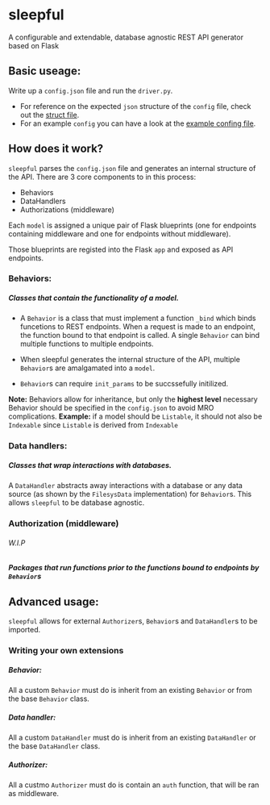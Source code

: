 # sleepful
A configurable and extendable, database agnostic REST API generator based on Flask

## Basic useage:
Write up a `config.json` file and run the `driver.py`.

- For reference on the expected `json` structure of the `config` file, check out the [struct file](https://github.com/54696d654a6f6c74/sleepful/blob/master/config.struct).
- For an example `config` you can have a look at the [example confing file](https://github.com/54696d654a6f6c74/sleepful/blob/master/config.json).

## How does it work?
`sleepful` parses the `config.json` file and generates an internal structure of the API. There are 3 core components to in this process:
- Behaviors
- DataHandlers
- Authorizations (middleware)

Each `model` is assigned a unique pair of Flask blueprints (one for endpoints containing middleware and one for endpoints without middleware).

Those blueprints are registed into the Flask `app` and exposed as API endpoints.

### Behaviors:
##### Classes that contain the functionality of a model.
- A `Behavior` is a class that must implement a function `_bind` which binds funcetions to REST endpoints. When a request is made to an endpoint, the function
bound to that endpoint is called. A single `Behavior` can bind multiple functions to multiple endpoints.

- When sleepful generates the internal structure of the API, multiple `Behavior`s are amalgamated into a `model`.

- `Behavior`s can require `init_params` to be succssefully initilized.

**Note:** Behaviors allow for inheritance, but only the **highest level** necessary Behavior should be specified in the `config.json` to avoid MRO complications.
**Example:** if a model should be `Listable`, it should not also be `Indexable` since `Listable` is derived from `Indexable`

### Data handlers:
##### Classes that wrap interactions with databases.
A `DataHandler` abstracts away interactions with a database or any data source (as shown by the `FilesysData` implementation) for `Behavior`s.
This allows `sleepful` to be database agnostic.

### Authorization (middleware)
###### *W.I.P*
##### Packages that run functions prior to the functions bound to endpoints by `Behavior`s

## Advanced usage:
`sleepful` allows for external `Authorizer`s, `Behavior`s and `DataHandler`s to be imported.

### Writing your own extensions

##### Behavior:
All a custom `Behavior` must do is inherit from an existing `Behavior` or from the base `Behavior` class.

##### Data handler:
All a custom `DataHandler` must do is inherit from an existing `DataHandler` or the base `DataHandler` class.

##### Authorizer:
All a custmo `Authorizer` must do is contain an `auth` function, that will be ran as middleware.
